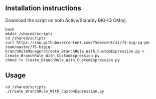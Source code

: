 Installation instructions
-------------------------

Download the script on both Active/Standby BIG-IQ CM(s).

```
bash
mkdir /shared/scripts
cd /shared/scripts
curl https://raw.githubusercontent.com/f5devcentral/f5-big-iq-pm-team/master/f5-bigiq-branchRuleManager/Create_BranchRule_With_CustomExpression.py > Create_BranchRule_With_CustomExpression.py
chmod +x Create_BranchRule_With_CustomExpression.py
```

Usage
-----

```
cd /shared/scripts
./Create_BranchRule_With_CustomExpression.py
```
